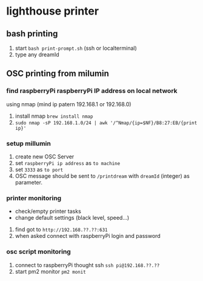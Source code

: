 

# lighthouse printer

## bash printing

1. start `bash print-prompt.sh` (ssh or localterminal)
2. type any dreamId

## OSC printing from milumin

### find raspberryPi raspberryPi IP address on local network

using nmap (mind ip patern 192.168.1 or 192.168.0)

1. install nmap `brew install nmap`
2. `sudo nmap -sP 192.168.1.0/24 | awk '/^Nmap/{ip=$NF}/B8:27:EB/{print ip}'`

### setup millumin

1. create new OSC Server
2. set `raspberryPi ip address` as `to machine` 
3. set `3333` as `to port` 
4. OSC message should be sent to `/printdream` with `dreamId` (integer) as parameter.

### printer monitoring

- check/empty printer tasks
- change default settings (black level, speed…)

1. find got to `http://192.168.??.??:631`
2. when asked connect with raspberryPi login and password

### osc script monitoring

1. connect to raspberryPi thought ssh `ssh pi@192.168.??.??`
2. start pm2 monitor `pm2 monit`

